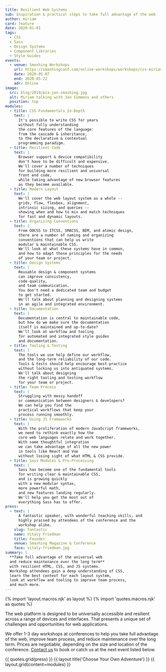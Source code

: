 ```yaml
---
title: Resilient Web Systems
sub: Inspiration & practical steps to take full advantage of the web
author: miriam
card: feature
date: 2020-01-01
tags:
  - CSS
  - Sass
  - Design Systems
  - Component Libraries
  - Style Guides
events:
  - venue: Smashing Workshops
    url: https://smashingconf.com/online-workshops/workshops/css-miriam-suzanne
    date: 2020-05-07
    end: 2020-05-22
    adr: Online
image:
  src: blog/2019/mia-jen-smashing.jpg
  alt: Miriam talking with Jen Simmons and others
  position: top
modules:
  - title: CSS Fundamentals In-Depth
    text: |
      It's possible to write CSS for years
      without fully understanding
      the core features of the language:
      from the cascade & inheritance,
      to the declarative & contextual
      programming paradigm.
  - title: Resilient Code
    text: |
      Browser support & device compatibility
      don't have to be difficult and expensive.
      We'll cover a number of techniques
      for building more resilient and universal
      front end code,
      while taking advantage of new browser features
      as they become available.
  - title: Modern Layout
    text: |
      We'll cover the web layout system as a whole --
      grids, flow, flexbox, alignment,
      intrinsic sizing, and queries --
      showing when and how to mix and match techniques
      for fast and dynamic layouts.
  - title: Organizing Conventions
    text: |
      From OOCSS to ITCSS, SMACSS, BEM, and atomic design,
      there are a number of naming and organizing
      conventions that can help us write
      modular & maintainable CSS.
      We'll look at what these systems have in common,
      and how to adapt those principles for the needs
      of your team or project.
  - title: Design Systems
    text: |
      Reusable design & component systems
      can improve consistency,
      code-quality,
      and team communication.
      You don't need a dedicated team and budget
      to get started.
      We'll talk about planning and designing systems
      in an agile and integrated environment.
  - title: Documentation
    text: |
      Documentation is central to maintainable code,
      but how do we make sure the documentation
      itself is maintained and up-to-date?
      We'll look at workflow and tooling
      for automated and integrated style guides
      and documentation.
  - title: Tooling & Testing
    text: |
      The tools we use help define our workflow,
      and the long-term reliability of our code.
      Tools & tests should help encourage best-practice
      without locking us into antiquated systems.
      We'll talk about designing
      the right tooling and testing workflow
      for your team or project.
  - title: Team Process
    text: |
      Struggling with messy handoff
      or communication between designers & developers?
      We can help you find the
      practical workflows that keep your
      process running smoothly.
  - title: Using JS Frameworks
    text: |
      With the proliferation of modern JavaScript frameworks,
      we need to rethink exactly how the
      core web languages relate and work together.
      With some thoughtful integration
      we can take advantage of all the new power
      in tools like React and Vue
      without losing sight of what HTML & CSS provide.
  - title: Sass Modules & Pre-Processing
    text: |
      Sass has become one of the fundamental tools
      for writing clear & maintainable CSS,
      and is growing quickly
      with a new modular syntax,
      more powerful math,
      and new features landing regularly.
      We'll help you get the most out of
      everything Sass has to offer.
press:
  - text: |
      A fantastic speaker, with wonderful teaching skills, and
      highly praised by attendees of the conference and the
      workshop alike.
    slug: fantastic
    name: Vitaly Friedman
    title: Founder
    venue: Smashing Magazine & Conference
    face: vitaly-friedman.jpg
summary: |
  **Take full advantage of the universal web
  and reduce maintenance over the long term**
  with resilient HTML, CSS, and JS systems.
  Workshop attendees gain a deep understanding of CSS,
  learn the best context for each layout system,
  look at workflow and tooling to improve team process,
  and much more.
---
```


{% import 'layout.macros.njk' as layout %}
{% import 'quotes.macros.njk' as quotes %}

The web platform is designed
to be universally accessible and resilient
across a range of devices and interfaces.
That presents a unique set of challenges
and opportunities for web applications.

We offer 1-3 day workshops at conferences
to help you take full advantage of the web,
improve team process,
and reduce maintenance over the long term.
Prices are negotiable,
depending on the size and location
of the conference.
[Contact us](/contact/) to book
or catch us at the next event listed below.

{{ quotes.grid(press) }}
{{ layout.title('Choose Your Own Adventure') }}
{{ layout.grid(content=modules) }}
